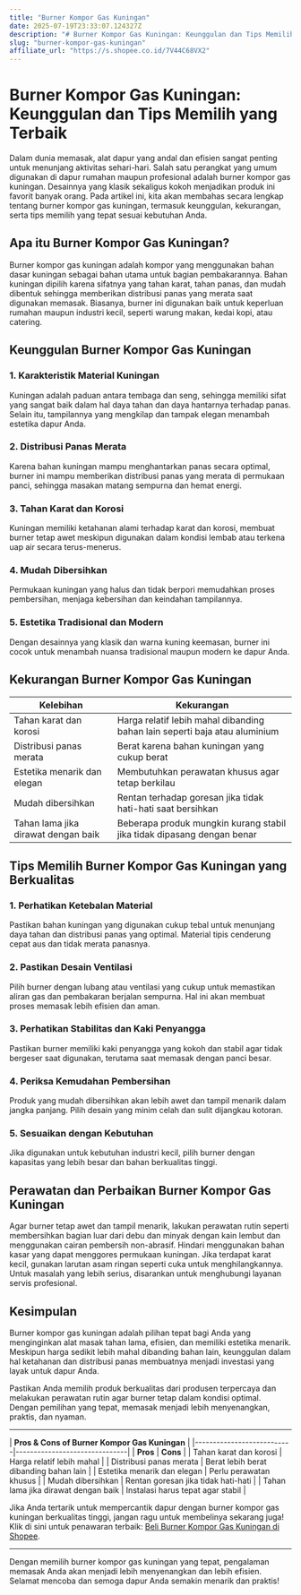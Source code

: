 ```yaml
---
title: "Burner Kompor Gas Kuningan"
date: 2025-07-19T23:33:07.124327Z
description: "# Burner Kompor Gas Kuningan: Keunggulan dan Tips Memilih yang Terbaik..."
slug: "burner-kompor-gas-kuningan"
affiliate_url: "https://s.shopee.co.id/7V44C68VX2"
---
```

# Burner Kompor Gas Kuningan: Keunggulan dan Tips Memilih yang Terbaik

Dalam dunia memasak, alat dapur yang andal dan efisien sangat penting untuk menunjang aktivitas sehari-hari. Salah satu perangkat yang umum digunakan di dapur rumahan maupun profesional adalah burner kompor gas kuningan. Desainnya yang klasik sekaligus kokoh menjadikan produk ini favorit banyak orang. Pada artikel ini, kita akan membahas secara lengkap tentang burner kompor gas kuningan, termasuk keunggulan, kekurangan, serta tips memilih yang tepat sesuai kebutuhan Anda.

## Apa itu Burner Kompor Gas Kuningan?

Burner kompor gas kuningan adalah kompor yang menggunakan bahan dasar kuningan sebagai bahan utama untuk bagian pembakarannya. Bahan kuningan dipilih karena sifatnya yang tahan karat, tahan panas, dan mudah dibentuk sehingga memberikan distribusi panas yang merata saat digunakan memasak. Biasanya, burner ini digunakan baik untuk keperluan rumahan maupun industri kecil, seperti warung makan, kedai kopi, atau catering.

## Keunggulan Burner Kompor Gas Kuningan

### 1. Karakteristik Material Kuningan
Kuningan adalah paduan antara tembaga dan seng, sehingga memiliki sifat yang sangat baik dalam hal daya tahan dan daya hantarnya terhadap panas. Selain itu, tampilannya yang mengkilap dan tampak elegan menambah estetika dapur Anda.

### 2. Distribusi Panas Merata
Karena bahan kuningan mampu menghantarkan panas secara optimal, burner ini mampu memberikan distribusi panas yang merata di permukaan panci, sehingga masakan matang sempurna dan hemat energi.

### 3. Tahan Karat dan Korosi
Kuningan memiliki ketahanan alami terhadap karat dan korosi, membuat burner tetap awet meskipun digunakan dalam kondisi lembab atau terkena uap air secara terus-menerus.

### 4. Mudah Dibersihkan
Permukaan kuningan yang halus dan tidak berpori memudahkan proses pembersihan, menjaga kebersihan dan keindahan tampilannya.

### 5. Estetika Tradisional dan Modern
Dengan desainnya yang klasik dan warna kuning keemasan, burner ini cocok untuk menambah nuansa tradisional maupun modern ke dapur Anda.

## Kekurangan Burner Kompor Gas Kuningan

| Kelebihan | Kekurangan |
|------------|--------------|
| Tahan karat dan korosi | Harga relatif lebih mahal dibanding bahan lain seperti baja atau aluminium |
| Distribusi panas merata | Berat karena bahan kuningan yang cukup berat |
| Estetika menarik dan elegan | Membutuhkan perawatan khusus agar tetap berkilau |
| Mudah dibersihkan | Rentan terhadap goresan jika tidak hati-hati saat bersihkan |
| Tahan lama jika dirawat dengan baik | Beberapa produk mungkin kurang stabil jika tidak dipasang dengan benar |

## Tips Memilih Burner Kompor Gas Kuningan yang Berkualitas

### 1. Perhatikan Ketebalan Material
Pastikan bahan kuningan yang digunakan cukup tebal untuk menunjang daya tahan dan distribusi panas yang optimal. Material tipis cenderung cepat aus dan tidak merata panasnya.

### 2. Pastikan Desain Ventilasi
Pilih burner dengan lubang atau ventilasi yang cukup untuk memastikan aliran gas dan pembakaran berjalan sempurna. Hal ini akan membuat proses memasak lebih efisien dan aman.

### 3. Perhatikan Stabilitas dan Kaki Penyangga
Pastikan burner memiliki kaki penyangga yang kokoh dan stabil agar tidak bergeser saat digunakan, terutama saat memasak dengan panci besar.

### 4. Periksa Kemudahan Pembersihan
Produk yang mudah dibersihkan akan lebih awet dan tampil menarik dalam jangka panjang. Pilih desain yang minim celah dan sulit dijangkau kotoran.

### 5. Sesuaikan dengan Kebutuhan
Jika digunakan untuk kebutuhan industri kecil, pilih burner dengan kapasitas yang lebih besar dan bahan berkualitas tinggi.

## Perawatan dan Perbaikan Burner Kompor Gas Kuningan

Agar burner tetap awet dan tampil menarik, lakukan perawatan rutin seperti membersihkan bagian luar dari debu dan minyak dengan kain lembut dan menggunakan cairan pembersih non-abrasif. Hindari menggunakan bahan kasar yang dapat menggores permukaan kuningan. Jika terdapat karat kecil, gunakan larutan asam ringan seperti cuka untuk menghilangkannya. Untuk masalah yang lebih serius, disarankan untuk menghubungi layanan servis profesional.

## Kesimpulan

Burner kompor gas kuningan adalah pilihan tepat bagi Anda yang menginginkan alat masak tahan lama, efisien, dan memiliki estetika menarik. Meskipun harga sedikit lebih mahal dibanding bahan lain, keunggulan dalam hal ketahanan dan distribusi panas membuatnya menjadi investasi yang layak untuk dapur Anda.

Pastikan Anda memilih produk berkualitas dari produsen terpercaya dan melakukan perawatan rutin agar burner tetap dalam kondisi optimal. Dengan pemilihan yang tepat, memasak menjadi lebih menyenangkan, praktis, dan nyaman.

---

| **Pros & Cons of Burner Kompor Gas Kuningan** |
|---------------------------|-------------------------------|
| **Pros** | **Cons** |
| Tahan karat dan korosi | Harga relatif lebih mahal |
| Distribusi panas merata | Berat lebih berat dibanding bahan lain |
| Estetika menarik dan elegan | Perlu perawatan khusus |
| Mudah dibersihkan | Rentan goresan jika tidak hati-hati |
| Tahan lama jika dirawat dengan baik | Instalasi harus tepat agar stabil |

Jika Anda tertarik untuk mempercantik dapur dengan burner kompor gas kuningan berkualitas tinggi, jangan ragu untuk membelinya sekarang juga! Klik di sini untuk penawaran terbaik: [Beli Burner Kompor Gas Kuningan di Shopee](https://s.shopee.co.id/7V44C68VX2).

---

Dengan memilih burner kompor gas kuningan yang tepat, pengalaman memasak Anda akan menjadi lebih menyenangkan dan lebih efisien. Selamat mencoba dan semoga dapur Anda semakin menarik dan praktis!